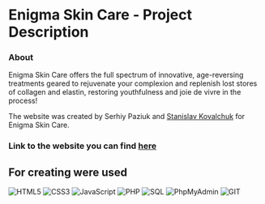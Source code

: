 # Enigma Skin Care - Project Description <br>

### About <br/>

Enigma Skin Care offers the full spectrum of innovative, age-reversing treatments geared to rejuvenate your complexion and replenish lost stores of collagen and elastin, restoring youthfulness and joie de vivre in the process! <br/>

The website was created by Serhiy Paziuk and [Stanislav Kovalchuk](https://github.com/Stanislavkvv) for Enigma Skin Care. <br/>

### Link to the website you can find [here](https://github.com/PAZIUK/PAZIUK/blob/main/README.md#my-projects)<br/>

## For creating were used <br/>

![HTML5](https://img.shields.io/badge/-HTML5-ffffff?style=for-the-badge&logo=html5)
![CSS3](https://img.shields.io/badge/-CSS3-264de4?style=for-the-badge&logo=css3)
![JavaScript](https://img.shields.io/badge/-JavaScript-ffffff?style=for-the-badge&logo=javascript)
![PHP](https://img.shields.io/badge/-PHP-090909?style=for-the-badge&logo=php)
![SQL](https://img.shields.io/badge/-SQL-ffffff?style=for-the-badge&logo=mysql)
![PhpMyAdmin](https://img.shields.io/badge/-PhpMyAdmin-ffffff?style=for-the-badge&logo=phpmyadmin)
![GIT](https://img.shields.io/badge/-GIT-ffffff?style=for-the-badge&logo=git)
